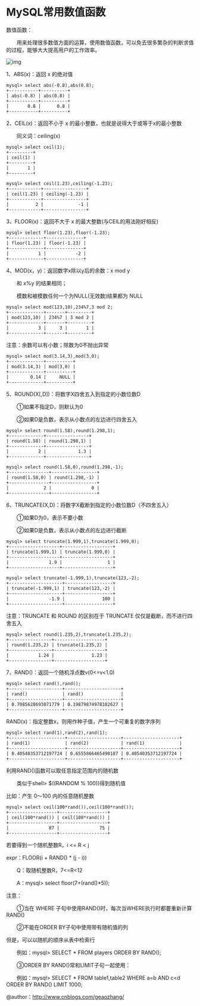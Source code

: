 # MySQL常用数值函数



数值函数：

　　用来处理很多数值方面的运算，使用数值函数，可以免去很多繁杂的判断求值的过程，能够大大提高用户的工作效率。

![img](https://images2015.cnblogs.com/blog/1113510/201704/1113510-20170420170430681-1875560392.png)

1、ABS(x)：返回 x 的绝对值

```
mysql> select abs(-0.8),abs(0.8);
+-----------+----------+
| abs(-0.8) | abs(0.8) |
+-----------+----------+
|       0.8 |      0.8 |
+-----------+----------+
```

 

2、CEIL(x)：返回不小于 x 的最小整数，也就是说得大于或等于x的最小整数

　　同义词：ceiling(x)

```
mysql> select ceil(1);
+---------+
| ceil(1) |
+---------+
|       1 |
+---------+

mysql> select ceil(1.23),ceiling(-1.23);
+------------+----------------+
| ceil(1.23) | ceiling(-1.23) |
+------------+----------------+
|          2 |             -1 |
+------------+----------------+
```

 

3、FLOOR(x)：返回不大于 x 的最大整数(与CEIL的用法刚好相反)

```
mysql> select floor(1.23),floor(-1.23);
+-------------+--------------+
| floor(1.23) | floor(-1.23) |
+-------------+--------------+
|           1 |           -2 |
+-------------+--------------+
```

 

4、MOD(x，y)：返回数字x除以y后的余数：x mod y

　　和 x%y 的结果相同；

　　模数和被模数任何一个为NULL(无效数)结果都为 NULL

```
mysql> select mod(123,10),234%7,3 mod 2;
+-------------+-------+---------+
| mod(123,10) | 234%7 | 3 mod 2 |
+-------------+-------+---------+
|           3 |     3 |       1 |
+-------------+-------+---------+
```

注意：余数可以有小数；除数为0不抛出异常

```
mysql> select mod(3.14,3),mod(3,0);
+-------------+----------+
| mod(3.14,3) | mod(3,0) |
+-------------+----------+
|        0.14 |     NULL |
+-------------+----------+
```

 

5、ROUND(X[,D])：将数字X四舍五入到指定的小数位数D

　　①如果不指定D，则默认为0

　　②如果D是负数，表示从小数点的左边进行四舍五入

```
mysql> select round(1.58),round(1.298,1);
+-------------+----------------+
| round(1.58) | round(1.298,1) |
+-------------+----------------+
|           2 |            1.3 |
+-------------+----------------+

mysql> select round(1.58,0),round(1.298,-1);
+---------------+-----------------+
| round(1.58,0) | round(1.298,-1) |
+---------------+-----------------+
|             2 |               0 |
+---------------+-----------------+
```

 

6、TRUNCATE(X,D)：将数字X截断到指定的小数位数D（不四舍五入）

　　①如果D为0，表示不要小数

　　②如果D是负数，表示从小数点的左边进行截断

```
mysql> select truncate(1.999,1),truncate(1.999,0);
+-------------------+-------------------+
| truncate(1.999,1) | truncate(1.999,0) |
+-------------------+-------------------+
|               1.9 |                 1 |
+-------------------+-------------------+

mysql> select truncate(-1.999,1),truncate(123,-2);
+--------------------+------------------+
| truncate(-1.999,1) | truncate(123,-2) |
+--------------------+------------------+
|               -1.9 |              100 |
+--------------------+------------------+
```

注意：TRUNCATE 和 ROUND 的区别在于 TRUNCATE 仅仅是截断，而不进行四舍五入

```
mysql> select round(1.235,2),truncate(1.235,2);
+----------------+-------------------+
| round(1.235,2) | truncate(1.235,2) |
+----------------+-------------------+
|           1.24 |              1.23 |
+----------------+-------------------+
```

 

7、RAND()：返回一个随机浮点数v(0<=v<1.0)

```
mysql> select rand(),rand();
+--------------------+---------------------+
| rand()             | rand()              |
+--------------------+---------------------+
| 0.7085628693071779 | 0.19879874978102627 |
+--------------------+---------------------+
```

RAND(x)：指定整数x，则用作种子值，产生一个可重复的数字序列

```
mysql> select rand(1),rand(2),rand(1);
+---------------------+--------------------+---------------------+
| rand(1)             | rand(2)            | rand(1)             |
+---------------------+--------------------+---------------------+
| 0.40540353712197724 | 0.6555866465490187 | 0.40540353712197724 |
+---------------------+--------------------+---------------------+
```

利用RAND()函数可以取任意指定范围内的随机数

　　类似于shell> $((RANDOM % 100))得到随机值　　

比如：产生 0～100 内的任意随机整数

```
mysql> select ceil(100*rand()),ceil(100*rand());
+------------------+------------------+
| ceil(100*rand()) | ceil(100*rand()) |
+------------------+------------------+
|               87 |               75 |
+------------------+------------------+
```

 若要得到一个随机整数R，i <= R < j

expr：FLOOR(i + RAND() * (j - i))

　　Q：取随机整数R，7<=R<12

　　A：mysql> select floor(7+(rand()*5));

注意：

　　①当在 WHERE 子句中使用RAND()时，每次当WHERE执行时都要重新计算 RAND()

　　②不能在ORDER BY子句中使用带有随机值的列

但是，可以以随机的顺序从表中检索行

　　例如：mysql> SELECT * FROM  players ORDER BY RAND();

　　③ORDER BY RAND()常和LIMIT子句一起使用：

　　例如：mysql> SELECT * FROM table1,table2 WHERE a=b AND c<d  ORDER BY RAND() LIMIT 1000;

@author：http://www.cnblogs.com/geaozhang/